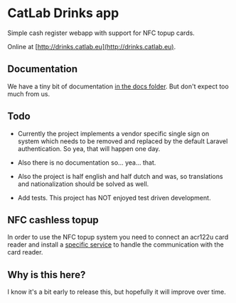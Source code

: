 CatLab Drinks app
=================
Simple cash register webapp with support for NFC topup cards.

Online at [http://drinks.catlab.eu](http://drinks.catlab.eu).

Documentation
-------------
We have a tiny bit of documentation [in the docs folder](https://github.com/catlab-drinks/catlab-drinks/tree/master/docs).
But don't expect too much from us.

Todo
----
- Currently the project implements a vendor specific single sign on system which
needs to be removed and replaced by the default Laravel authentication. So yea, that will happen one day.

- Also there is no documentation so... yea... that.

- Also the project is half english and half dutch and was, so translations and nationalization should be solved as well.

- Add tests. This project has NOT enjoyed test driven development.

NFC cashless topup
-----------------
In order to use the NFC topup system you need to connect an acr122u card reader and install a [specific service](https://github.com/catlab-drinks/nfc-socketio) 
to handle the communication with the card reader.

Why is this here?
-----------------
I know it's a bit early to release this, but hopefully it will improve over time.
